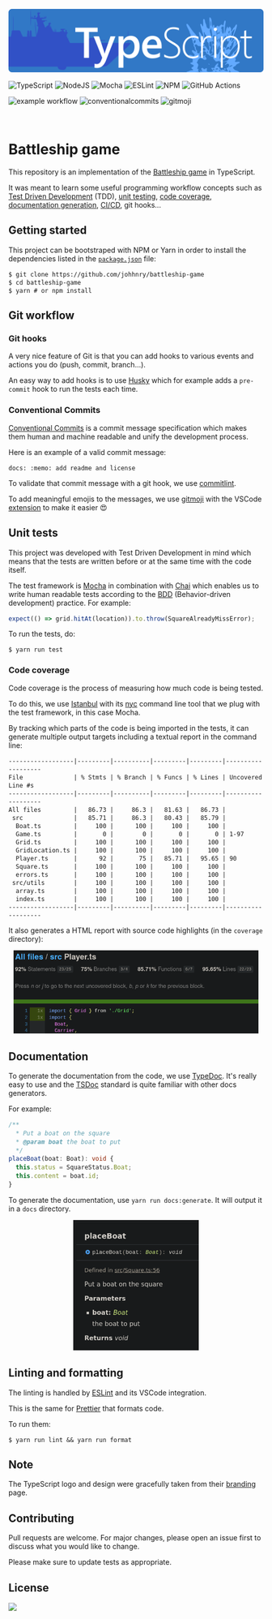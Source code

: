 <p align="center">
  <img src="assets/battleship_ts_logo.svg" style="zoom: 80%;" />
</p>

![TypeScript](https://img.shields.io/badge/typescript-%23007ACC.svg?style=for-the-badge&logo=typescript&logoColor=white) ![NodeJS](https://img.shields.io/badge/node.js-%2343853D.svg?style=for-the-badge&logo=node.js&logoColor=white) ![Mocha](https://img.shields.io/badge/-mocha-%238D6748?style=for-the-badge&logo=mocha&logoColor=white) ![ESLint](https://img.shields.io/badge/ESLint-4B3263?style=for-the-badge&logo=eslint&logoColor=white) ![NPM](https://img.shields.io/badge/NPM-%23000000.svg?style=for-the-badge&logo=npm&logoColor=white) ![GitHub  Actions](https://img.shields.io/badge/githubactions-%232671E5.svg?style=for-the-badge&logo=githubactions&logoColor=white)

![example workflow](https://github.com/johhnry/battleship-game/actions/workflows/main.yml/badge.svg) ![conventionalcommits](https://camo.githubusercontent.com/74420c84a8cdfb2ed88abc162cde2dd9fc6dcf14f2ee0ec0779eb2cca98836e9/68747470733a2f2f696d672e736869656c64732e696f2f62616467652f436f6e76656e74696f6e616c253230436f6d6d6974732d312e302e302d79656c6c6f772e737667) ![gitmoji](https://camo.githubusercontent.com/1124e5c490ec2c7d5dce478a78b89c2a4031d64752736041af76d01753d3d438/68747470733a2f2f696d672e736869656c64732e696f2f62616467652f6769746d6f6a692d253230f09f989c253230f09f988d2d4646444436372e7376673f7374796c653d666c61742d737175617265)

<br>

# Battleship game

This repository is an implementation of the [Battleship game](<https://en.wikipedia.org/wiki/Battleship_(game)>) in TypeScript.

It was meant to learn some useful programming workflow concepts such as [Test Driven Development](https://en.wikipedia.org/wiki/Test-driven_development) (TDD), [unit testing](https://en.wikipedia.org/wiki/Unit_testing), [code coverage](https://en.wikipedia.org/wiki/Code_coverage), [documentation generation](https://en.wikipedia.org/wiki/Software_documentation), [CI/CD](https://en.wikipedia.org/wiki/Continuous_integration), git hooks...

## Getting started

This project can be bootstraped with NPM or Yarn in order to install the dependencies listed in the [`package.json`](package.json) file:

```shell
$ git clone https://github.com/johhnry/battleship-game
$ cd battleship-game
$ yarn # or npm install
```

## Git workflow

### Git hooks

A very nice feature of Git is that you can add hooks to various events and actions you do (push, commit, branch...).

An easy way to add hooks is to use [Husky](https://typicode.github.io/husky/#/) which for example adds a `pre-commit` hook to run the tests each time.

### Conventional Commits

[Conventional Commits](https://www.conventionalcommits.org/en/v1.0.0/) is a commit message specification which makes them human and machine readable and unify the development process.

Here is an example of a valid commit message:

```
docs: :memo: add readme and license
```

To validate that commit message with a git hook, we use [commitlint](https://github.com/conventional-changelog/commitlint).

To add meaningful emojis to the messages, we use [gitmoji](https://gitmoji.dev/) with the VSCode [extension](https://marketplace.visualstudio.com/items?itemName=vivaxy.vscode-conventional-commits) to make it easier 😍

## Unit tests

This project was developed with Test Driven Development in mind which means that the tests are written before or at the same time with the code itself.

The test framework is [Mocha](https://mochajs.org/) in combination with [Chai](https://www.chaijs.com/) which enables us to write human readable tests according to the [BDD](https://en.wikipedia.org/wiki/Behavior-driven_development) (Behavior-driven development) practice. For example:

```javascript
expect(() => grid.hitAt(location)).to.throw(SquareAlreadyMissError);
```

To run the tests, do:

```shell
$ yarn run test
```

### Code coverage

Code coverage is the process of measuring how much code is being tested.

To do this, we use [Istanbul](https://istanbul.js.org/) with its [nyc](https://github.com/istanbuljs/nyc) command line tool that we plug with the test framework, in this case Mocha.

By tracking which parts of the code is being imported in the tests, it can generate multiple output targets including a textual report in the command line:

```
------------------|---------|----------|---------|---------|-------------------
File              | % Stmts | % Branch | % Funcs | % Lines | Uncovered Line #s
------------------|---------|----------|---------|---------|-------------------
All files         |   86.73 |     86.3 |   81.63 |   86.73 |
 src              |   85.71 |     86.3 |   80.43 |   85.79 |
  Boat.ts         |     100 |      100 |     100 |     100 |
  Game.ts         |       0 |        0 |       0 |       0 | 1-97
  Grid.ts         |     100 |      100 |     100 |     100 |
  GridLocation.ts |     100 |      100 |     100 |     100 |
  Player.ts       |      92 |       75 |   85.71 |   95.65 | 90
  Square.ts       |     100 |      100 |     100 |     100 |
  errors.ts       |     100 |      100 |     100 |     100 |
 src/utils        |     100 |      100 |     100 |     100 |
  array.ts        |     100 |      100 |     100 |     100 |
  index.ts        |     100 |      100 |     100 |     100 |
------------------|---------|----------|---------|---------|-------------------
```

It also generates a HTML report with source code highlights (in the `coverage` directory):

<p align="center">
  <img src="assets/istanbul_html.png" style="zoom: 60%;" />
</p>

## Documentation

To generate the documentation from the code, we use [TypeDoc](https://typedoc.org/). It's really easy to use and the [TSDoc](https://tsdoc.org/) standard is quite familiar with other docs generators.

For example:

```typescript
/**
  * Put a boat on the square
  * @param boat the boat to put
  */
placeBoat(boat: Boat): void {
  this.status = SquareStatus.Boat;
  this.content = boat.id;
}
```

To generate the documentation, use `yarn run docs:generate`. It will output it in a `docs` directory.

<p align="center">
  <img src="assets/typedoc_example.png" style="zoom: 60%;" />
</p>

## Linting and formatting

The linting is handled by [ESLint](https://eslint.org/) and its VSCode integration.

This is the same for [Prettier](https://prettier.io/) that formats code.

To run them:

```
$ yarn run lint && yarn run format
```

## Note

The TypeScript logo and design were gracefully taken from their [branding](https://www.typescriptlang.org/branding/) page.

## Contributing

Pull requests are welcome. For major changes, please open an issue first to discuss what you would like to change.

Please make sure to update tests as appropriate.

## License

![](https://camo.githubusercontent.com/3dbcfa4997505c80ef928681b291d33ecfac2dabf563eb742bb3e269a5af909c/68747470733a2f2f696d672e736869656c64732e696f2f6769746875622f6c6963656e73652f496c65726961796f2f6d61726b646f776e2d6261646765733f7374796c653d666f722d7468652d6261646765)
